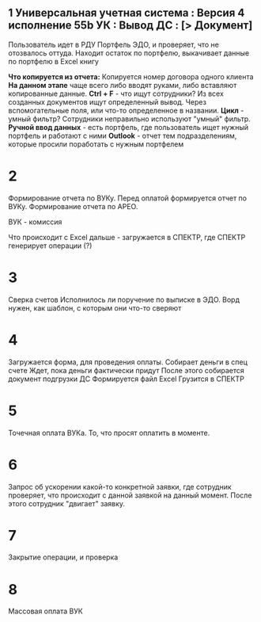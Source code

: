 ## 1 Универсальная учетная система : Версия 4 исполнение 55b УК : Вывод ДС : \[> Документ]

Пользователь идет в РДУ Портфель ЭДО, и проверяет, что не отозвалось оттуда. Находит остаток по портфелю, выкачивает данные по портфелю в Excel книгу

**Что копируется из отчета:** Копируется номер договора одного клиента
**На данном этапе** чаще всего либо вводят руками, либо вставляют копированные данные.
**Ctrl + F** - что ищут сотрудники? Из всех созданных документов ищут определенный вывод. Через вспомогательные поля, или что-то определенное в названии.
**Цикл** - умный фильтр? Сотрудники неправильно используют "умный" фильтр.
**Ручной ввод данных** - есть портфель, где пользователь ищет нужный портфель и работают с ними
**Outlook** - отчет тем подразделениям, которые просили поработать с нужным портфелем

# 2
Формирование отчета по ВУКу. Перед оплатой формируется отчет по ВУКу.
Формирование отчета по АРЕО. 

ВУК - комиссия

Что происходит с Excel дальше - загружается в СПЕКТР, где СПЕКТР генерирует операции (?)

# 3
Сверка счетов 
Исполнилось ли поручение по выписке в ЭДО. Ворд нужен, как шаблон, с которым они что-то сверяют

# 4
Загружается форма, для проведения оплаты. 
Собирает деньги в спец счете
Ждет, пока деньги фактически придут 
После этого собирается документ подгрузки ДС
Формируется файл Excel
Грузится в СПЕКТР

# 5
Точечная оплата ВУКа. То, что просят оплатить в моменте. 

# 6
Запрос об ускорении какой-то конкретной заявки, где сотрудник проверяет, что происходит с данной заявкой на данный момент. После этого сотрудник "двигает" заявку.

# 7
Закрытие операции, и проверка

# 8
Массовая оплата ВУК